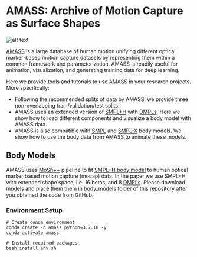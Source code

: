 # AMASS: Archive of Motion Capture as Surface Shapes

![alt text](support_data/github_data/datasets_preview.png "Samples of bodies in AMASS recovered from Motion Capture sequences")

[AMASS](http://amass.is.tue.mpg.de) is a large database of human motion unifying different optical marker-based motion capture datasets by representing them within a common framework and parameterization.
AMASS is readily useful for animation, visualization, and generating training data for deep learning.

Here we provide tools and tutorials to use AMASS in your research projects. More specifically:

- Following the recommended splits of data by AMASS, we provide three non-overlapping train/validation/test splits.
- AMASS uses an extended version of [SMPL+H](http://mano.is.tue.mpg.de/) with [DMPLs](https://smpl.is.tue.mpg.de/).
  Here we show how to load different components and visualize a body model with AMASS data.
- AMASS is also compatible with [SMPL](http://smpl.is.tue.mpg.de) and [SMPL-X](https://smpl-x.is.tue.mpg.de/) body models.
  We show how to use the body data from AMASS to animate these models.

## Body Models

AMASS uses [MoSh++](https://amass.is.tue.mpg.de) pipeline to fit [SMPL+H body model](https://mano.is.tue.mpg.de/)
to human optical marker based motion capture (mocap) data.
In the paper we use SMPL+H with extended shape space, i.e. 16 betas, and 8 [DMPLs](https://smpl.is.tue.mpg.de/).
Please download models and place them them in body_models folder of this repository after you obtained the code from GitHub.

### Environment Setup

```shell
# Create conda environment
conda create -n amass python=3.7.10 -y
conda activate amass

# Install required packages
bash install_env.sh
```
